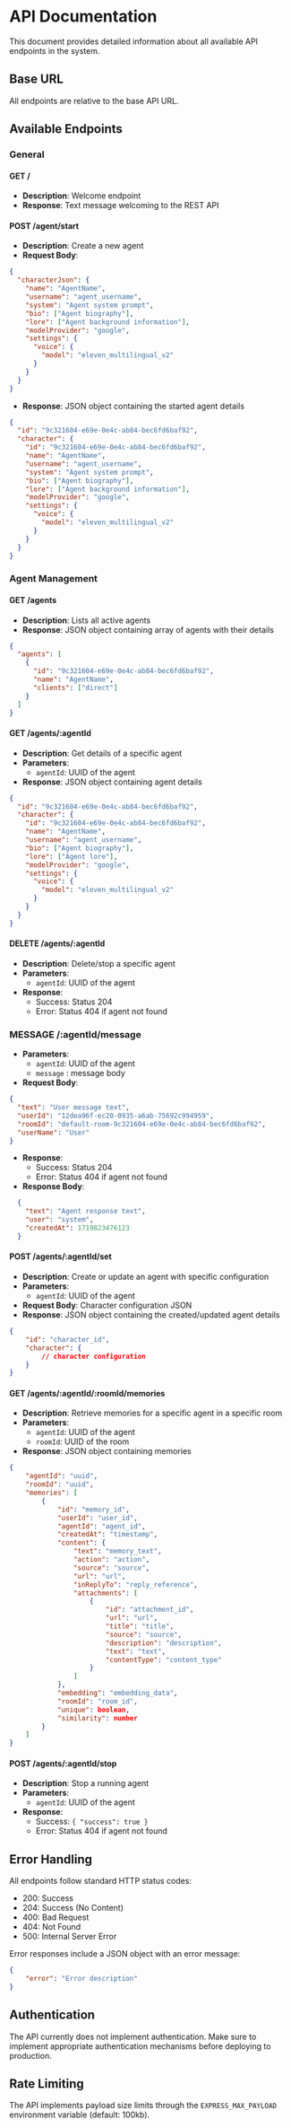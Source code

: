 # API Documentation

This document provides detailed information about all available API endpoints in the system.

## Base URL

All endpoints are relative to the base API URL.

## Available Endpoints

### General

#### GET /
- **Description**: Welcome endpoint
- **Response**: Text message welcoming to the REST API


#### POST /agent/start
- **Description**: Create a new agent
- **Request Body**:
```json
{
  "characterJson": {
    "name": "AgentName",
    "username": "agent_username",
    "system": "Agent system prompt",
    "bio": ["Agent biography"],
    "lore": ["Agent background information"],
    "modelProvider": "google",
    "settings": {
      "voice": {
        "model": "eleven_multilingual_v2"
      }
    }
  }
}

```
- **Response**: JSON object containing the started agent details
```json
{
  "id": "9c321604-e69e-0e4c-ab84-bec6fd6baf92",
  "character": {
    "id": "9c321604-e69e-0e4c-ab84-bec6fd6baf92",
    "name": "AgentName",
    "username": "agent_username",
    "system": "Agent system prompt",
    "bio": ["Agent biography"],
    "lore": ["Agent background information"],
    "modelProvider": "google",
    "settings": {
      "voice": {
        "model": "eleven_multilingual_v2"
      }
    }
  }
}

```

### Agent Management

#### GET /agents
- **Description**: Lists all active agents
- **Response**: JSON object containing array of agents with their details
```json
{
  "agents": [
    {
      "id": "9c321604-e69e-0e4c-ab84-bec6fd6baf92",
      "name": "AgentName",
      "clients": ["direct"]
    }
  ]
}
```

#### GET /agents/:agentId
- **Description**: Get details of a specific agent
- **Parameters**:
  - `agentId`: UUID of the agent
- **Response**: JSON object containing agent details
```json
{
  "id": "9c321604-e69e-0e4c-ab84-bec6fd6baf92",
  "character": {
    "id": "9c321604-e69e-0e4c-ab84-bec6fd6baf92",
    "name": "AgentName",
    "username": "agent_username",
    "bio": ["Agent biography"],
    "lore": ["Agent lore"],
    "modelProvider": "google",
    "settings": {
      "voice": {
        "model": "eleven_multilingual_v2"
      }
    }
  }
}

```

#### DELETE /agents/:agentId
- **Description**: Delete/stop a specific agent
- **Parameters**:
  - `agentId`: UUID of the agent
- **Response**: 
  - Success: Status 204
  - Error: Status 404 if agent not found

### MESSAGE /:agentId/message
- **Parameters**:
  - `agentId`: UUID of the agent
  - `message` : message body
- **Request Body**:
```json
{
  "text": "User message text",
  "userId": "12dea96f-ec20-0935-a6ab-75692c994959",
  "roomId": "default-room-9c321604-e69e-0e4c-ab84-bec6fd6baf92",
  "userName": "User"
}
```  
- **Response**: 
  - Success: Status 204
  - Error: Status 404 if agent not found
- **Response Body**:
```json
  {
    "text": "Agent response text",
    "user": "system",
    "createdAt": 1719823476123
  }
```

#### POST /agents/:agentId/set
- **Description**: Create or update an agent with specific configuration
- **Parameters**:
  - `agentId`: UUID of the agent
- **Request Body**: Character configuration JSON
- **Response**: JSON object containing the created/updated agent details
```json
{
    "id": "character_id",
    "character": {
        // character configuration
    }
}
```

#### GET /agents/:agentId/:roomId/memories
- **Description**: Retrieve memories for a specific agent in a specific room
- **Parameters**:
  - `agentId`: UUID of the agent
  - `roomId`: UUID of the room
- **Response**: JSON object containing memories
```json
{
    "agentId": "uuid",
    "roomId": "uuid",
    "memories": [
        {
            "id": "memory_id",
            "userId": "user_id",
            "agentId": "agent_id",
            "createdAt": "timestamp",
            "content": {
                "text": "memory_text",
                "action": "action",
                "source": "source",
                "url": "url",
                "inReplyTo": "reply_reference",
                "attachments": [
                    {
                        "id": "attachment_id",
                        "url": "url",
                        "title": "title",
                        "source": "source",
                        "description": "description",
                        "text": "text",
                        "contentType": "content_type"
                    }
                ]
            },
            "embedding": "embedding_data",
            "roomId": "room_id",
            "unique": boolean,
            "similarity": number
        }
    ]
}
```


#### POST /agents/:agentId/stop
- **Description**: Stop a running agent
- **Parameters**:
  - `agentId`: UUID of the agent
- **Response**: 
  - Success: `{ "success": true }`
  - Error: Status 404 if agent not found

## Error Handling

All endpoints follow standard HTTP status codes:
- 200: Success
- 204: Success (No Content)
- 400: Bad Request
- 404: Not Found
- 500: Internal Server Error

Error responses include a JSON object with an error message:
```json
{
    "error": "Error description"
}
```

## Authentication

The API currently does not implement authentication. Make sure to implement appropriate authentication mechanisms before deploying to production.

## Rate Limiting

The API implements payload size limits through the `EXPRESS_MAX_PAYLOAD` environment variable (default: 100kb).
